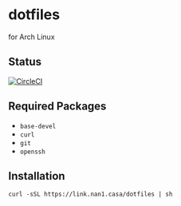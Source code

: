 dotfiles
===
for Arch Linux

## Status

[![CircleCI](https://circleci.com/gh/nan1sa/dotfiles.svg?style=svg)](https://circleci.com/gh/nan1sa/dotfiles)

## Required Packages

- `base-devel`
- `curl`
- `git`
- `openssh`

## Installation

```shell
curl -sSL https://link.nan1.casa/dotfiles | sh
```
